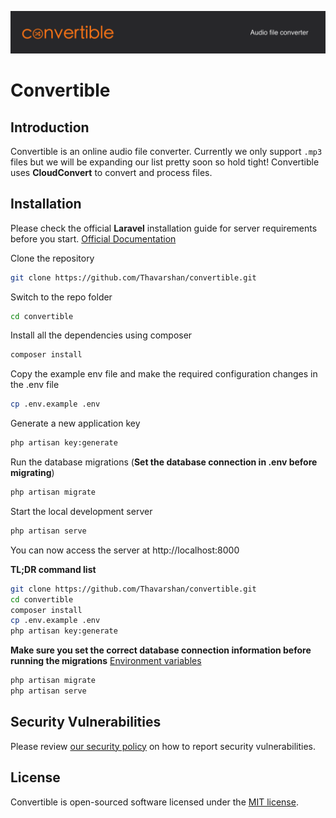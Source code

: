 [![Convertible](https://raw.githubusercontent.com/Thavarshan/convertible/main/.github/banner.svg)](https://github.com/Thavarshan/convertible)

# Convertible

## Introduction

Convertible is an online audio file converter. Currently we only support `.mp3` files but we will be expanding our list pretty soon so hold tight! Convertible uses **CloudConvert** to convert and process files.

## Installation

Please check the official **Laravel** installation guide for server requirements before you start. [Official Documentation](https://laravel.com/docs/8.x/installation)

Clone the repository

```bash
git clone https://github.com/Thavarshan/convertible.git
```

Switch to the repo folder

```bash
cd convertible
```

Install all the dependencies using composer

```bash
composer install
```

Copy the example env file and make the required configuration changes in the .env file

```bash
cp .env.example .env
```

Generate a new application key

```bash
php artisan key:generate
```

Run the database migrations (**Set the database connection in .env before migrating**)

```bash
php artisan migrate
```

Start the local development server

```bash
php artisan serve
```

You can now access the server at http://localhost:8000

**TL;DR command list**

```bash
git clone https://github.com/Thavarshan/convertible.git
cd convertible
composer install
cp .env.example .env
php artisan key:generate
```

**Make sure you set the correct database connection information before running the migrations** [Environment variables](#environment-variables)

```bash
php artisan migrate
php artisan serve
```

## Security Vulnerabilities

Please review [our security policy](https://github.com/thavarhan/convertible/security/policy) on how to report security vulnerabilities.

## License

Convertible is open-sourced software licensed under the [MIT license](LICENSE).

